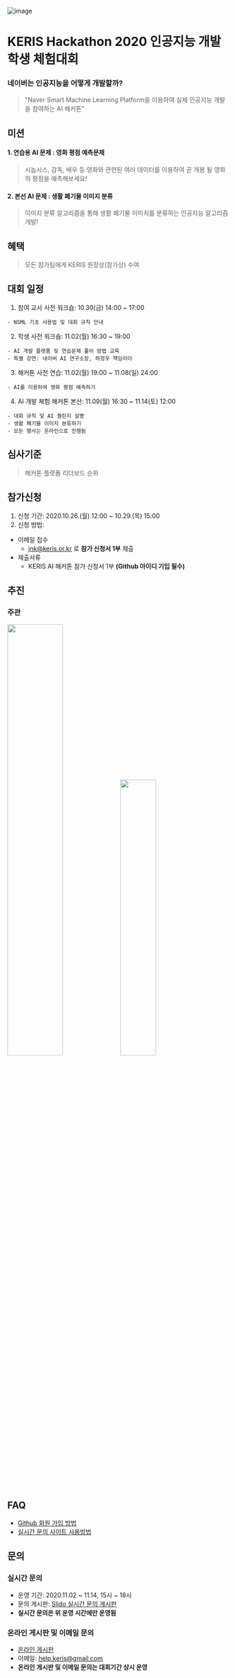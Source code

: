 ![image](https://user-images.githubusercontent.com/72900535/96531340-6ad27700-12c4-11eb-8431-445fc02f99bf.png)
# KERIS Hackathon 2020 인공지능 개발 학생 체험대회
### 네이버는 인공지능을 어떻게 개발할까?
> "Naver Smart Machine Learning Platform을 이용하여 실제 인공지능 개발을 참여하는 AI 해커톤"
  
## 미션
#### 1. 연습용 AI 문제 : 영화 평점 예측문제<br>
> 시놉시스, 감독, 배우 등 영화와 관련된 여러 데이터를 이용하여 곧 개봉 될 영화의 평점을 예측해보세요!
#### 2. 본선 AI 문제 : 생활 폐기물 이미지 분류
> 이미지 분류 알고리즘을 통해 생활 폐기물 이미지를 분류하는 인공지능 알고리즘 개발! 

## 혜택
> 모든 참가팀에게 KERIS 원장상(참가상) 수여

## 대회 일정
1. 참여 교사 사전 워크숍: 10.30(금) 14:00 ~ 17:00 
<pre><code>- NSML 기초 사용법 및 대회 규칙 안내 </code></pre>
2. 학생 사전 워크숍: 11.02(월) 16:30 ~ 19:00 
<pre><code>- AI 개발 플랫폼 및 연습문제 풀이 방법 교육
- 특별 강연: 네이버 AI 연구소장, 하정우 책임리더
</code></pre>
3. 해커톤 사전 연습: 11.02(월) 19:00 ~ 11.08(일) 24:00 
<pre><code>- AI를 이용하여 영화 평점 예측하기</code></pre>
4. AI 개발 체험 해커톤 본선: 11.09(월) 16:30 ~ 11.14(토) 12:00
<pre><code>- 대회 규칙 및 AI 챌린지 설명
- 생활 폐기물 이미지 분류하기
- 모든 행사는 온라인으로 진행됨
</code></pre>
## 심사기준
> 해커톤 플랫폼 리더보드 순위

## 참가신청
1. 신청 기간: 2020.10.26.(월) 12:00 ~ 10.29.(목) 15:00 <br>
2. 신청 방법: <br>
  + 이메일 접수
    + jnk@keris.or.kr 로 **참가 신청서 1부** 제출
  + 제출서류
    + KERIS AI 해커톤 참가 신청서 1부 **(Github 아이디 기입 필수)**

## 추진
### 주관
<img src="https://user-images.githubusercontent.com/72900535/96530265-0b736780-12c2-11eb-81c5-a0575545e438.png" width="50%" height="50%">

<img src="https://user-images.githubusercontent.com/72900535/96530750-0662e800-12c3-11eb-817e-96058b8cf3aa.png" width="40%" height="40%">

## FAQ
* [Github 회원 가입 방법](https://github.com/keris2020/hackathon/issues/2#issue-725131238)
* [실시간 문의 사이트 사용방법](https://github.com/keris2020/hackathon/issues/1#issue-725130546)

## 문의

### 실시간 문의
* 운영 기간: 2020.11.02 ~ 11.14, 15시 ~ 18시
* 문의 게시판: [Slido 실시간 문의 게시판](https://app.sli.do/event/f3usp3m1)
* **실시간 문의은 위 운영 시간에만 운영됨**
 
### 온라인 게시판 및 이메일 문의
* [온라인 게시판](https://github.com/keris2020/hackathon/issues)
* 이메일: help.keris@gmail.com 
* **온라인 게시판 및 이메일 문의는 대회기간 상시 운영**
